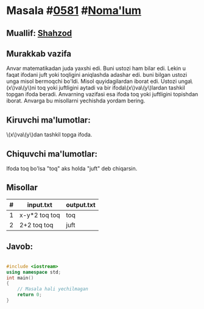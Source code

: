 
<h1>Masala #<a href="https://robocontest.uz/tasks/0581">0581</a> #<a href="https://robocontest.uz/tasks?category=1">Noma'lum</a></h1>
<h2> Muallif: <a href="https://robocontest.uz/profile/shahzod1207">Shahzod</a></h2>
<h2>Murakkab vazifa</h2>
<p>Anvar matematikadan juda yaxshi edi. Buni ustozi ham bilar edi. Lekin u faqat ifodani juft yoki toqligini aniqlashda adashar edi. buni bilgan ustozi unga misol bermoqchi bo'ldi. Misol quyidagilardan iborat edi. Ustozi unga\(x\)va\(y\)ni toq yoki juftligini aytadi va bir ifoda\(x\)va\(y\)lardan tashkil topgan ifoda beradi. Anvarning vazifasi esa ifoda toq yoki juftligini topishdan iborat. Anvarga bu misollarni yechishda yordam bering.</p>
<h2>Kiruvchi ma'lumotlar:</h2>
<p>\(x\)va\(y\)dan tashkil topga ifoda.</p>
<h2>Chiquvchi ma'lumotlar:</h2>
<p>Ifoda toq bo'lsa "toq" aks holda "juft" deb chiqarsin.</p>
<h2>Misollar</h2>
<table>
    <thead>
        <tr>
            <th>#</th>
            <th>input.txt</th>
            <th>output.txt</th>
        </tr>
    </thead>
    <tbody>
            <tr>
                <td>1</td>
                <td>x-y*2
toq
toq</td>
                <td>toq</td>
            </tr>
            <tr>
                <td>2</td>
                <td>2+2
toq
toq</td>
                <td>juft</td>
            </tr>
    </tbody>
    </table>
    
<h2>Javob:</h2>

######
```cpp
#include <iostream>
using namespace std;
int main()
{
    // Masala hali yechilmagan
    return 0;
}
```
